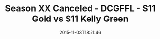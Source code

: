 ---
title: Season XX Canceled - DCGFFL - S11 Gold vs S11 Kelly Green
teams-score:
- team: _teams/s11-gold.md
  score: 25
- team: _teams/s11-kelly-green.md
  score: 14
mvp: Cameron Burrell (Gold), Marvin Washington (Kelly)
game-ball: ''
season: 11
week: 7
date: '2015-11-03T18:51:46'
pageid: season-11-week-7-937-vs-944
---